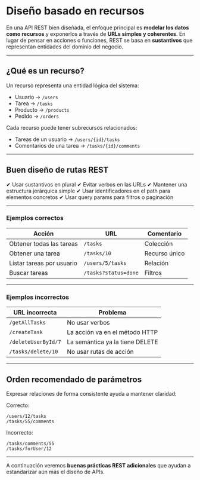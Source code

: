 # Diseño basado en recursos

En una API REST bien diseñada, el enfoque principal es **modelar los datos como recursos** y exponerlos a través de **URLs simples y coherentes**. En lugar de pensar en acciones o funciones, REST se basa en **sustantivos** que representan entidades del dominio del negocio.

---

## ¿Qué es un recurso?

Un recurso representa una entidad lógica del sistema:

* Usuario → `/users`
* Tarea → `/tasks`
* Producto → `/products`
* Pedido → `/orders`

Cada recurso puede tener subrecursos relacionados:

* Tareas de un usuario → `/users/{id}/tasks`
* Comentarios de una tarea → `/tasks/{id}/comments`

---

## Buen diseño de rutas REST

✔ Usar sustantivos en plural
✔ Evitar verbos en las URLs
✔ Mantener una estructura jerárquica simple
✔ Usar identificadores en el path para elementos concretos
✔ Usar query params para filtros o paginación

---

### Ejemplos correctos

| Acción                    | URL                  | Comentario    |
| ------------------------- | -------------------- | ------------- |
| Obtener todas las tareas  | `/tasks`             | Colección     |
| Obtener una tarea         | `/tasks/10`          | Recurso único |
| Listar tareas por usuario | `/users/5/tasks`     | Relación      |
| Buscar tareas             | `/tasks?status=done` | Filtros       |

---

### Ejemplos incorrectos

| URL incorrecta      | Problema                        |
| ------------------- | ------------------------------- |
| `/getAllTasks`      | No usar verbos                  |
| `/createTask`       | La acción va en el método HTTP  |
| `/deleteUserById/7` | La semántica ya la tiene DELETE |
| `/tasks/delete/10`  | No usar rutas de acción         |

---

## Orden recomendado de parámetros

Expresar relaciones de forma consistente ayuda a mantener claridad:

Correcto:

```
/users/12/tasks
/tasks/55/comments
```

Incorrecto:

```
/tasks/comments/55
/tasks/forUser/12
```

---

A continuación veremos **buenas prácticas REST adicionales** que ayudan a estandarizar aún más el diseño de APIs.